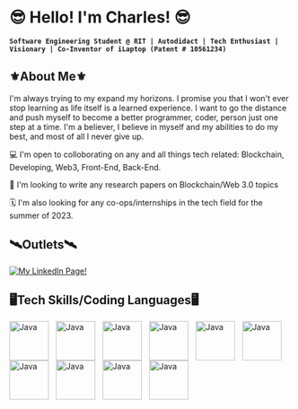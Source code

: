 <h1>😎 Hello! I'm Charles! 😎</h1>

**`Software Engineering Student @ RIT | Autodidact | Tech Enthusiast | Visionary | Co-Inventor of iLaptop (Patent # 10561234)`**

<h2>⚜️About Me⚜️</h2>
<p>I'm always trying to my expand my horizons. I promise you that I won't ever stop learning as life itself is a learned experience.
I want to go the distance and push myself to become a better programmer, coder, person just one step at a time.
I'm a believer, I believe in myself and my abilities to do my best, and most of all I never give up.</p>

<p>
💻 I'm open to colloborating on any and all things tech related: Blockchain, Developing, Web3, Front-End, Back-End.
</p><p>
📒 I'm looking to write any research papers on Blockchain/Web 3.0 topics
</p><p>
🗓 I'm also looking for any co-ops/internships in the tech field for the summer of 2023.
</p>

<h2>🛰Outlets🛰</h2>
<p align="left">
    <a href = "https://www.linkedin.com/in/charles-von-goins-ii-968aa824a/">
    <img alt="My LinkedIn Page!"
    src = "https://img.shields.io/badge/LinkedIn-%230077B5.svg?logo=linkedin&logoColor=white">
    </a>
</p>

<h2>🖥Tech Skills/Coding Languages🖥</h2>
<img align="left" alt='Java' width='70px' style='padding-right:10px' src="https://cdn.jsdelivr.net/gh/devicons/devicon/icons/python/python-original-wordmark.svg"/>
<img align="left" alt='Java' width='70px' style='padding-right:10px' src="https://cdn.jsdelivr.net/gh/devicons/devicon/icons/visualstudio/visualstudio-plain-wordmark.svg"/>
<img align="left" alt='Java' width='70px' style='padding-right:10px' src="https://cdn.jsdelivr.net/gh/devicons/devicon/icons/github/github-original-wordmark.svg"/>
<img align="left" alt='Java' width='70px' style='padding-right:10px' src="https://cdn.jsdelivr.net/gh/devicons/devicon/icons/git/git-original-wordmark.svg"/>
<img align="left" alt='Java' width='70px' style='padding-right:10px' src="https://cdn.jsdelivr.net/gh/devicons/devicon/icons/linux/linux-original.svg"/>
<img align="left" alt='Java' width='70px' style='padding-right:10px' src="https://cdn.jsdelivr.net/gh/devicons/devicon/icons/html5/html5-original-wordmark.svg"/>
<img align="left" alt='Java' width='70px' style='padding-right:10px' src="https://cdn.jsdelivr.net/gh/devicons/devicon/icons/ie10/ie10-original.svg"/>
<img align="left" alt='Java' width='70px' style='padding-right:10px' src="https://cdn.jsdelivr.net/gh/devicons/devicon/icons/googlecloud/googlecloud-original-wordmark.svg"/>
<img align="left" alt='Java' width='70px' style='padding-right:10px' src="https://cdn.jsdelivr.net/gh/devicons/devicon/icons/matlab/matlab-original.svg"/>
<img align="left" alt='Java' width='70px' style='padding-right:10px' src="https://cdn.jsdelivr.net/gh/devicons/devicon/icons/pytest/pytest-original-wordmark.svg"/>










